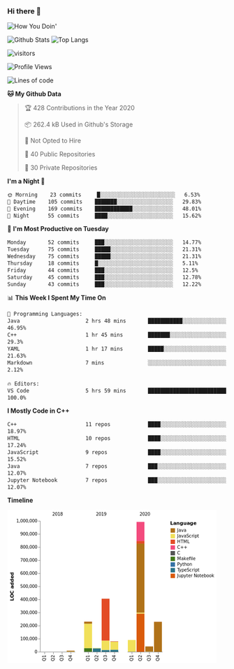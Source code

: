 ### Hi there 👋

![How You Doin'](https://media.giphy.com/media/Y6OITrN9Y7G0M/giphy.gif)

![Github Stats](https://github-readme-stats.vercel.app/api?username=kforkaran&count_private=true&show_icons=true&include_all_commits=true)
![Top Langs](https://github-readme-stats.vercel.app/api/top-langs/?username=kforkaran&hide=TeX,Jupyter%20Notebook&layout=compact)

![visitors](https://visitor-badge.laobi.icu/badge?page_id=kforkaran.kforkaran)

<!--START_SECTION:waka-->
![Profile Views](http://img.shields.io/badge/Profile%20Views-259-blue)

![Lines of code](https://img.shields.io/badge/From%20Hello%20World%20I%27ve%20Written-1.6%20million%20lines%20of%20code-blue)

**🐱 My Github Data** 

> 🏆 428 Contributions in the Year 2020
 > 
> 📦 262.4 kB Used in Github's Storage 
 > 
> 🚫 Not Opted to Hire
 > 
> 📜 40 Public Repositories
 > 
> 🔑 30 Private Repositories 

**I'm a Night 🦉** 

```text
🌞 Morning    23 commits     █░░░░░░░░░░░░░░░░░░░░░░░░   6.53% 
🌆 Daytime    105 commits    ███████░░░░░░░░░░░░░░░░░░   29.83% 
🌃 Evening    169 commits    ████████████░░░░░░░░░░░░░   48.01% 
🌙 Night      55 commits     ████░░░░░░░░░░░░░░░░░░░░░   15.62%

```
📅 **I'm Most Productive on Tuesday** 

```text
Monday       52 commits     ███░░░░░░░░░░░░░░░░░░░░░░   14.77% 
Tuesday      75 commits     █████░░░░░░░░░░░░░░░░░░░░   21.31% 
Wednesday    75 commits     █████░░░░░░░░░░░░░░░░░░░░   21.31% 
Thursday     18 commits     █░░░░░░░░░░░░░░░░░░░░░░░░   5.11% 
Friday       44 commits     ███░░░░░░░░░░░░░░░░░░░░░░   12.5% 
Saturday     45 commits     ███░░░░░░░░░░░░░░░░░░░░░░   12.78% 
Sunday       43 commits     ███░░░░░░░░░░░░░░░░░░░░░░   12.22%

```


📊 **This Week I Spent My Time On** 

```text
💬 Programming Languages: 
Java                     2 hrs 48 mins       ███████████░░░░░░░░░░░░░░   46.95% 
C++                      1 hr 45 mins        ███████░░░░░░░░░░░░░░░░░░   29.3% 
YAML                     1 hr 17 mins        █████░░░░░░░░░░░░░░░░░░░░   21.63% 
Markdown                 7 mins              ░░░░░░░░░░░░░░░░░░░░░░░░░   2.12%

🔥 Editors: 
VS Code                  5 hrs 59 mins       █████████████████████████   100.0%

```

**I Mostly Code in C++** 

```text
C++                      11 repos            ████░░░░░░░░░░░░░░░░░░░░░   18.97% 
HTML                     10 repos            ████░░░░░░░░░░░░░░░░░░░░░   17.24% 
JavaScript               9 repos             ████░░░░░░░░░░░░░░░░░░░░░   15.52% 
Java                     7 repos             ███░░░░░░░░░░░░░░░░░░░░░░   12.07% 
Jupyter Notebook         7 repos             ███░░░░░░░░░░░░░░░░░░░░░░   12.07%

```


**Timeline**

![Chart not found](https://github.com/kforkaran/kforkaran/blob/master/charts/bar_graph.png) 


<!--END_SECTION:waka-->
